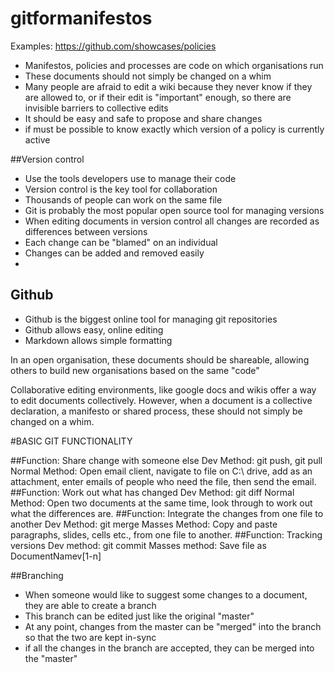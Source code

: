 # gitformanifestos



Examples: https://github.com/showcases/policies


* Manifestos, policies and processes are code on which organisations run
* These documents should not simply be changed on a whim
* Many people are afraid to edit a wiki because they never know if they are allowed to, or if their edit is "important" enough, so there are invisible barriers to collective edits
* It should be easy and safe to propose and share changes
* if must be possible to know exactly which version of a policy is currently active 


##Version control
* Use the tools developers use to manage their code
* Version control is the key tool for collaboration
* Thousands of people can work on the same file
* Git is probably the most popular open source tool for managing versions
* When editing documents in version control all changes are recorded as differences between versions
* Each change can be "blamed" on an individual
* Changes can be added and removed easily
* 


## Github
* Github is the biggest online tool for managing git repositories
* Github allows easy, online editing 
* Markdown allows simple formatting



In an open organisation, these documents should be shareable, allowing others to build new organisations based on the same "code"


Collaborative editing environments, like google docs and wikis offer a way to edit documents collectively. However, when a document is a collective declaration, a manifesto or shared process, these should not simply be changed on a whim. 






#BASIC GIT FUNCTIONALITY

##Function: Share change with someone else
Dev Method: git push, git pull
Normal Method: Open email client, navigate to file on C:\ drive, add as an attachment, enter emails of people who need the file, then send the email.
##Function: Work out what has changed
Dev Method: git diff
Normal Method: Open two documents at the same time, look through to work out what the differences are.
##Function: Integrate the changes from one file to another
Dev Method: git merge
Masses Method: Copy and paste paragraphs, slides, cells etc., from one file to another.
##Function: Tracking versions
Dev method: git commit
Masses method: Save file as DocumentNamev[1-n]


##Branching
* When someone would like to suggest some changes to a document, they are able to create a branch 
* This branch can be edited just like the original "master"
* At any point, changes from the master can be "merged" into the branch so that the two are kept in-sync
* if all the changes in the branch are accepted, they can be merged into the "master"
